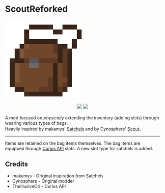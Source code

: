# ScoutReforked
![logo](https://github.com/RainLasea/ScoutReforked/blob/main/.assets/Scout.png?raw=true)
<h4 align="center">
<a href="https://github.com/RainLasea/TerraFirmaCraft_Remake/blob/main/LICENSE"><img src="https://img.shields.io/badge/MIT_LICENSE-green"></a>
<img src="https://img.shields.io/badge/For_MC-1.20.1-orange">
</h4>

A mod focused on *physically* extending the inventory (adding slots) through wearing various types of bags.  
Heavily inspired by makamys' [Satchels](https://github.com/makamys/Satchels) and by Cynosphere' [Scout](https://github.com/Cynosphere-mc/Scout)。

---
Items are retained on the bag items themselves. The bag items are equipped through [Curios API](https://www.curseforge.com/minecraft/mc-mods/curios) slots. A new slot type for satchels is added.
## Credits

- makamys - Original inspiration from Satchels
- Cynosphere - Original modder
- TheIllusiveC4 - Curios API